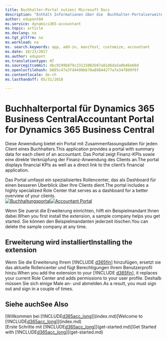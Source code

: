 ```yaml
---
title: Buchhalter-Portal nutzen| Microsoft Docs
description: "Enthält Informationen über die  Buchhalter-Portalserweiterung."
author: edupont04
ms.service: dynamics365-accountant
ms.topic: article
ms.devlang: na
ms.tgt_pltfrm: na
ms.workload: na
ms. search.keywords: app, add-in, manifest, customize, accountant
ms.date: 10/23/2017
ms.author: edupont
ms.translationtype: HT
ms.sourcegitcommit: 4bc9199b879c23115082b07a81d6da5a0b46e60d
ms.openlocfilehash: b885c47a3fd4499b670a89844277a7e34f809f6f
ms.contentlocale: de-ch
ms.lasthandoff: 05/31/2018

---
```

# <a name="accountant-portal-for-dynamics-365-business-central"></a><span data-ttu-id="d8156-103">Buchhalterportal für Dynamics 365 Business Central</span><span class="sxs-lookup"><span data-stu-id="d8156-103">Accountant Portal for Dynamics 365 Business Central</span></span>
<span data-ttu-id="d8156-104">Diese Anwendung bietet ein Portal mit Zusammenfassungsdaten für jeden Client eines Buchhalters.</span><span class="sxs-lookup"><span data-stu-id="d8156-104">This application provides a portal with summary data for each client of an accountant.</span></span> <span data-ttu-id="d8156-105">Das Portal zeigt Finanz-KPIs sowie eine direkte Verknüpfung der Finanz-Anwendung des Clients an.</span><span class="sxs-lookup"><span data-stu-id="d8156-105">The portal displays financial KPIs as well as a direct link to the client’s financial application.</span></span>  

<span data-ttu-id="d8156-106">Das Portal umfasst ein spezialisiertes Rollencenter, das als Dashboard für einen besseren Überblick über Ihre Clients dient.</span><span class="sxs-lookup"><span data-stu-id="d8156-106">The portal includes a highly specialized Role Center that serves as a dashboard for a better overview of your clients.</span></span>  
<span data-ttu-id="d8156-107">[![Buchhaltungsportal](./media/accountant-get-started/accountant-dashboard.png)](https://go.microsoft.com/fwlink/?linkid=851257)</span><span class="sxs-lookup"><span data-stu-id="d8156-107">[![Accountant Portal](./media/accountant-get-started/accountant-dashboard.png)](https://go.microsoft.com/fwlink/?linkid=851257)</span></span>

<span data-ttu-id="d8156-108">Wenn Sie zuerst die Erweiterung einrichten, hilft ein Beispielmandant Ihnen dabei.</span><span class="sxs-lookup"><span data-stu-id="d8156-108">When you first install the extension, a sample company helps you get started.</span></span> <span data-ttu-id="d8156-109">Sie können den Beispielmandanten jederzeit löschen.</span><span class="sxs-lookup"><span data-stu-id="d8156-109">You can delete the sample company at any time.</span></span>  

## <a name="installing-the-extension"></a><span data-ttu-id="d8156-110">Erweiterung wird installiert</span><span class="sxs-lookup"><span data-stu-id="d8156-110">Installing the extension</span></span>
<span data-ttu-id="d8156-111">Wenn Sie die Erweiterung Ihrem [!INCLUDE [d365fin](includes/d365fin_md.md)] hinzufügen, ersetzt sie das aktuelle Rollencenter und fügt Berechtigungen Ihrem Benutzerprofil hinzu.</span><span class="sxs-lookup"><span data-stu-id="d8156-111">When you add the extension to your [!INCLUDE [d365fin](includes/d365fin_md.md)], it replaces your current Role Center and adds permissions to your user profile.</span></span> <span data-ttu-id="d8156-112">Deshalb müssen Sie sich einige Male an- und abmelden.</span><span class="sxs-lookup"><span data-stu-id="d8156-112">As a result, you must sign out and sign in a couple of times.</span></span>  

## <a name="see-also"></a><span data-ttu-id="d8156-113">Siehe auch</span><span class="sxs-lookup"><span data-stu-id="d8156-113">See Also</span></span>
<span data-ttu-id="d8156-114">[Willkommen bei [!INCLUDE[d365acc_long](includes/d365acc_long_md.md)]](index.md)</span><span class="sxs-lookup"><span data-stu-id="d8156-114">[Welcome to [!INCLUDE[d365acc_long](includes/d365acc_long_md.md)]](index.md)</span></span>  
<span data-ttu-id="d8156-115">[Erste Schritte mit [!INCLUDE[d365acc_long](includes/d365acc_long_md.md)]](get-started.md)</span><span class="sxs-lookup"><span data-stu-id="d8156-115">[Get Started with [!INCLUDE[d365acc_long](includes/d365acc_long_md.md)]](get-started.md)</span></span>  

